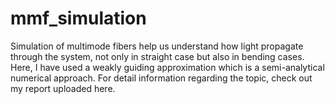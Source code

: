 # mmf_simulation
Simulation of multimode fibers help us understand how light propagate through the system, not only in straight case but also in bending cases. 
Here, I have used a weakly guiding approximation which is a semi-analytical numerical approach. 
For detail information regarding the topic, check out my report uploaded here. 
